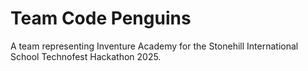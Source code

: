 # Team Code Penguins

A team representing Inventure Academy for the Stonehill International School Technofest Hackathon 2025.

